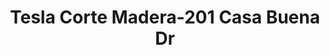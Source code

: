 ---
title: "Tesla Corte Madera-201 Casa Buena Dr"
url: /corte-madera/tesla-corte-madera-201-casa-buena-dr/
shop: car
---